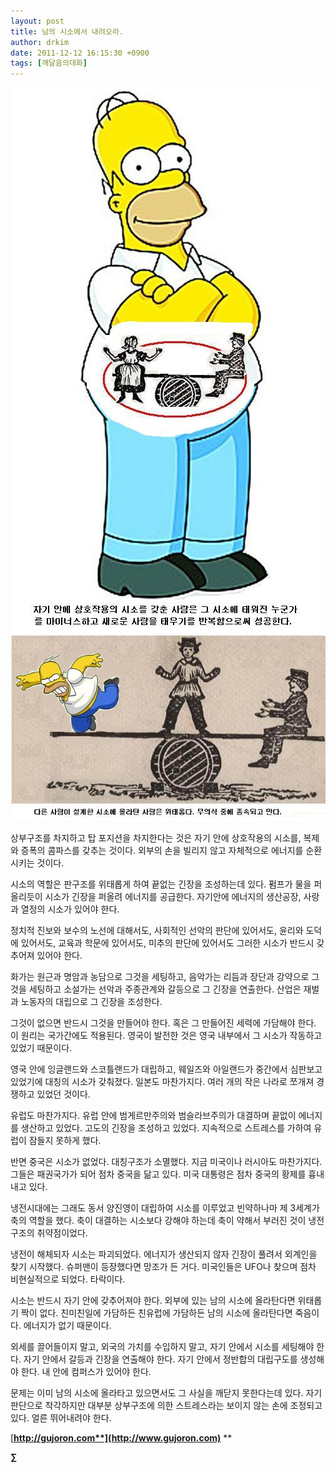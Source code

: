 ```yaml
---
layout: post
title: 남의 시소에서 내려오라.
author: drkim
date: 2011-12-12 16:15:30 +0900
tags: [깨달음의대화]
---
```

 ![](/files/attach/images/198/599/217/21.JPG)![](/files/attach/images/198/599/217/22.JPG)



  
상부구조를 차지하고 탑 포지션을 차지한다는 것은 자기 안에 상호작용의 시소를, 복제와 증폭의 콤파스를 갖추는 것이다. 외부의 손을 빌리지 않고 자체적으로 에너지를 순환시키는 것이다. 

시소의 역할은 판구조를 위태롭게 하여 끝없는 긴장을 조성하는데 있다. 펌프가 물을 퍼올리듯이 시소가 긴장을 퍼올려 에너지를 공급한다. 자기안에 에너지의 생산공장, 사랑과 열정의 시소가 있어야 한다. 

정치적 진보와 보수의 노선에 대해서도, 사회적인 선악의 판단에 있어서도, 윤리와 도덕에 있어서도, 교육과 학문에 있어서도, 미추의 판단에 있어서도 그러한 시소가 반드시 갖추어져 있어야 한다. 

화가는 원근과 명암과 농담으로 그것을 세팅하고, 음악가는 리듬과 장단과 강약으로 그것을 세팅하고 소설가는 선악과 주종관계와 갈등으로 그 긴장을 연출한다. 산업은 재벌과 노동자의 대립으로 그 긴장을 조성한다. 

그것이 없으면 반드시 그것을 만들어야 한다. 혹은 그 만들어진 세력에 가담해야 한다. 이 원리는 국가간에도 적용된다. 영국이 발전한 것은 영국 내부에서 그 시소가 작동하고 있었기 때문이다. 

영국 안에 잉글랜드와 스코틀랜드가 대립하고, 웨일즈와 아일랜드가 중간에서 심판보고 있었기에 대칭의 시소가 갖춰졌다. 일본도 마찬가지다. 여러 개의 작은 나라로 쪼개져 경쟁하고 있었던 것이다. 

유럽도 마찬가지다. 유럽 안에 범게르만주의와 범슬라브주의가 대결하며 끝없이 에너지를 생산하고 있었다. 고도의 긴장을 조성하고 있었다. 지속적으로 스트레스를 가하여 유럽이 잠들지 못하게 했다. 

반면 중국은 시소가 없었다. 대칭구조가 소멸했다. 지금 미국이나 러시아도 마찬가지다. 그들은 패권국가가 되어 점차 중국을 닮고 있다. 미국 대통령은 점차 중국의 황제를 흉내내고 있다. 

냉전시대에는 그래도 동서 양진영이 대립하여 시소를 이루었고 빈약하나마 제 3세계가 축의 역할을 했다. 축이 대결하는 시소보다 강해야 하는데 축이 약해서 부러진 것이 냉전구조의 취약점이었다. 

냉전이 해체되자 시소는 파괴되었다. 에너지가 생산되지 않자 긴장이 풀려서 외계인을 찾기 시작했다. 슈퍼맨이 등장했다면 망조가 든 거다. 미국인들은 UFO나 찾으며 점차 비현실적으로 되었다. 타락이다. 

시소는 반드시 자기 안에 갖추어져야 한다. 외부에 있는 남의 시소에 올라탄다면 위태롭기 짝이 없다. 친미친일에 가담하든 친유럽에 가담하든 남의 시소에 올라탄다면 죽음이다. 에너지가 없기 때문이다. 

외세를 끌어들이지 말고, 외국의 가치를 수입하지 말고, 자기 안에서 시소를 세팅해야 한다. 자기 안에서 갈등과 긴장을 연출해야 한다. 자기 안에서 정반합의 대립구도를 생성해야 한다. 내 안에 컴퍼스가 있어야 한다. 

문제는 이미 남의 시소에 올라타고 있으면서도 그 사실을 깨닫지 못한다는데 있다. 자기판단으로 착각하지만 대부분 상부구조에 의한 스트레스라는 보이지 않는 손에 조정되고 있다. 얼른 뛰어내려야 한다. 






  




[**http://gujoron.com**](http://www.gujoron.com)** 
**

**∑**